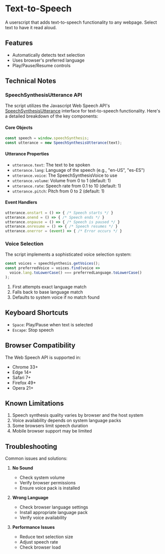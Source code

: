 # Text-to-Speech

A userscript that adds text-to-speech functionality to any webpage. Select text to have it read aloud.

## Features

- Automatically detects text selection
- Uses browser's preferred language
- Play/Pause/Resume controls

## Technical Notes

### SpeechSynthesisUtterance API

The script utilizes the Javascript Web Speech API's [SpeechSynthesisUtterance](https://developer.mozilla.org/en-US/docs/Web/API/SpeechSynthesisUtterance) interface for text-to-speech functionality. Here's a detailed breakdown of the key components:

#### Core Objects

```javascript
const speech = window.speechSynthesis;
const utterance = new SpeechSynthesisUtterance(text);
```

#### Utterance Properties

- `utterance.text`: The text to be spoken
- `utterance.lang`: Language of the speech (e.g., "en-US", "es-ES")
- `utterance.voice`: The SpeechSynthesisVoice to use
- `utterance.volume`: Volume from 0 to 1 (default: 1)
- `utterance.rate`: Speech rate from 0.1 to 10 (default: 1)
- `utterance.pitch`: Pitch from 0 to 2 (default: 1)

#### Event Handlers

```javascript
utterance.onstart = () => { /* Speech starts */ }
utterance.onend = () => { /* Speech ends */ }
utterance.onpause = () => { /* Speech is paused */ }
utterance.onresume = () => { /* Speech resumes */ }
utterance.onerror = (event) => { /* Error occurs */ }
```

### Voice Selection

The script implements a sophisticated voice selection system:

```javascript
const voices = speechSynthesis.getVoices();
const preferredVoice = voices.find(voice => 
  voice.lang.toLowerCase() === preferredLanguage.toLowerCase()
);
```

1. First attempts exact language match
2. Falls back to base language match
3. Defaults to system voice if no match found


## Keyboard Shortcuts

- `Space`: Play/Pause when text is selected
- `Escape`: Stop speech

## Browser Compatibility

The Web Speech API is supported in:
- Chrome 33+
- Edge 14+
- Safari 7+
- Firefox 49+
- Opera 21+

## Known Limitations

1. Speech synthesis quality varies by browser and the host system
2. Voice availability depends on system language packs
3. Some browsers limit speech duration
4. Mobile browser support may be limited

## Troubleshooting

Common issues and solutions:

1. **No Sound**
   - Check system volume
   - Verify browser permissions
   - Ensure voice pack is installed

2. **Wrong Language**
   - Check browser language settings
   - Install appropriate language pack
   - Verify voice availability

3. **Performance Issues**
   - Reduce text selection size
   - Adjust speech rate
   - Check browser load

